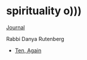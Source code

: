 # spirituality o)))

[Journal](./spirituality_o\)\)\)/Journal)

Rabbi Danya Rutenberg
* [Ten, Again](https://www.lifeisasacredtext.com/ten-again/)
